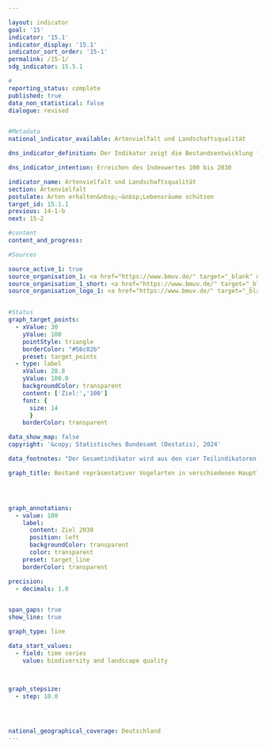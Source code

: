 ```yaml
---

layout: indicator        
goal: '15'        
indicator: '15.1'        
indicator_display: '15.1'        
indicator_sort_order: '15-1'        
permalink: /15-1/        
sdg_indicator: 15.5.1        

#
reporting_status: complete        
published: true        
data_non_statistical: false
dialogue: revised       


#Metadata        
national_indicator_available: Artenvielfalt und Landschaftsqualität        

dns_indicator_definition: Der Indikator zeigt die Bestandsentwicklung für 51&nbsp;ausgewählte Vogelarten in Form eines Index.        

dns_indicator_intention: Erreichen des Indexwertes 100 bis 2030     

indicator_name: Artenvielfalt und Landschaftsqualität        
section: Artenvielfalt        
postulate: Arten erhalten&nbsp;–&nbsp;Lebensräume schützen        
target_id: 15.1.1        
previous: 14-1-b        
next: 15-2        

#content         
content_and_progress:               

#Sources        

source_active_1: true
source_organisation_1: <a href="https://www.bmuv.de/" target="_blank" onclick="return confirm_alert('des BMUV', 'De')">Bundesministerium für Umwelt, Naturschutz, nukleare Sicherheit und Verbraucherschutz (BMUV)</a>
source_organisation_1_short: <a href="https://www.bmuv.de/" target="_blank" onclick="return confirm_alert('des BMUV', 'De')">Bundesministerium für Umwelt, Naturschutz, nukleare Sicherheit und Verbraucherschutz (BMUV)</a>
source_organisation_logo_1: <a href="https://www.bmuv.de/" target="_blank" onclick="return confirm_alert('des BMUV', 'De')"><img src="https://sdg-indikatoren.de/public/OrgImgDe/bmuv.png" alt="BBMUV" title=" Klicken Sie hier um zur Homepage des BMUV zu gelangen." style="height:60px; width:148px; border:transparent"/></a>


#Status        
graph_target_points:
  - xValue: 30
    yValue: 100
    pointStyle: triangle
    borderColor: "#56c02b"
    preset: target_points
  - type: label
    xValue: 28.8
    yValue: 100.0
    backgroundColor: transparent
    content: ['Ziel:','100']
    font: {
      size: 14
      }
    borderColor: transparent        

data_show_map: false        
copyright: '&copy; Statistisches Bundesamt (Destatis), 2024'        

data_footnotes: "Der Gesamtindikator wird aus den vier Teilindikatoren Agrarland, Wälder, Siedlungen und Binnengewässer berechnet.<br>• Teilindex Alpen: Datenreihe ist ausgesetzt.<br>• Daten entsprechen der Überarbeitung des Indikators nach Forschungsvorhaben 2019 - 2022.<br>• Methodik noch unveröffentlicht."        

graph_title: Bestand repräsentativer Vogelarten in verschiedenen Hauptlebensraum- und Landschaftstypen        




graph_annotations:
  - value: 100
    label:
      content: Ziel 2030
      position: left
      backgroundColor: transparent
      color: transparent
    preset: target_line
    borderColor: transparent        

precision:
  - decimals: 1.0


span_gaps: true        
show_line: true        

graph_type: line        

data_start_values:
  - field: time series
    value: biodiversity and landscape quality        



graph_stepsize:
  - step: 10.0




national_geographical_coverage: Deutschland                
---
```

